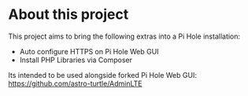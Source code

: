 # About this project
This project aims to bring the following extras into a Pi Hole installation:
- Auto configure HTTPS on Pi Hole Web GUI
- Install PHP Libraries via Composer

Its intended to be used alongside forked Pi Hole Web GUI: https://github.com/astro-turtle/AdminLTE